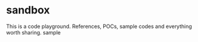 # sandbox
This is a code playground. References, POCs, sample codes and everything worth sharing.
sample
